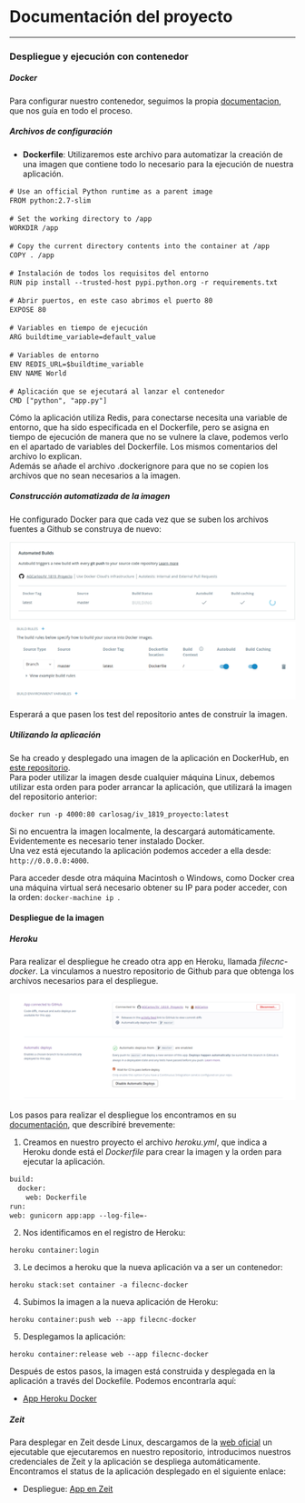 # Documentación del proyecto
---

### Despliegue y ejecución con contenedor
##### Docker
Para configurar nuestro contenedor, seguimos la propia [documentacion](https://docs.docker.com/get-started/#docker-concepts), que nos guía en todo el proceso.
##### Archivos de configuración
- **Dockerfile**: Utilizaremos este archivo para automatizar la creación de una imagen que contiene todo lo necesario para la ejecución de nuestra aplicación.

```
# Use an official Python runtime as a parent image
FROM python:2.7-slim

# Set the working directory to /app
WORKDIR /app

# Copy the current directory contents into the container at /app
COPY . /app

# Instalación de todos los requisitos del entorno
RUN pip install --trusted-host pypi.python.org -r requirements.txt

# Abrir puertos, en este caso abrimos el puerto 80
EXPOSE 80

# Variables en tiempo de ejecución
ARG buildtime_variable=default_value

# Variables de entorno
ENV REDIS_URL=$buildtime_variable
ENV NAME World

# Aplicación que se ejecutará al lanzar el contenedor
CMD ["python", "app.py"]
```
Cómo la aplicación utiliza Redis, para conectarse necesita una variable de entorno, que ha sido especificada en el Dockerfile, pero se asigna en tiempo de ejecución de manera que no se vulnere la clave, podemos verlo en el apartado de variables del Dockerfile. Los mismos comentarios del archivo lo explican.  
Además se añade el archivo .dockerignore para que no se copien los archivos que no sean necesarios a la imagen.
##### Construcción automatizada de la imagen
He configurado Docker para que cada vez que se suben los archivos fuentes a Github se construya de nuevo:  

![autoDesploysOnHeroku](../img/autoDocker.gif)
![desployDocker](../img/docker.png)  

Esperará a que pasen los test del repositorio antes de construir la imagen.

##### Utilizando la aplicación
Se ha creado y desplegado una imagen de la aplicación en DockerHub, en [este repositorio](https://hub.docker.com/r/carlosag/iv_1819_proyecto/).  
Para poder utilizar la imagen desde cualquier máquina Linux, debemos utilizar esta orden para poder arrancar la aplicación, que utilizará la imagen del repositorio anterior:
```
docker run -p 4000:80 carlosag/iv_1819_proyecto:latest
```
Si no encuentra la imagen localmente, la descargará automáticamente.
Evidentemente es necesario tener instalado Docker.  
Una vez está ejecutando la aplicación podemos acceder a ella desde: ``http://0.0.0.0:4000``.  

Para acceder desde otra máquina Macintosh o Windows, como Docker crea una máquina virtual será necesario obtener su IP para poder acceder, con la orden:
``docker-machine ip ``.

#### Despliegue de la imagen
##### Heroku
Para realizar el despliegue he creado otra app en Heroku, llamada _filecnc-docker_. La vinculamos a nuestro repositorio de Github para que obtenga los archivos necesarios para el despliegue.

![confAppHeroku](../img/confApp.png)   

Los pasos para realizar el despliegue los encontramos en su [documentación](https://devcenter.heroku.com/categories/deploying-with-docker), que describiré brevemente:  

1. Creamos en nuestro proyecto el archivo _heroku.yml_, que indica a Heroku donde está el _Dockerfile_ para crear la imagen y la orden para ejecutar la aplicación.  

```
build:
  docker:
    web: Dockerfile
run:
web: gunicorn app:app --log-file=-
```

2. Nos identificamos en el registro de Heroku:

```
heroku container:login
```

3. Le decimos a heroku que la nueva aplicación va a ser un contenedor:

```
heroku stack:set container -a filecnc-docker
```

4. Subimos la imagen a la nueva aplicación de Heroku:

```
heroku container:push web --app filecnc-docker
```

5. Desplegamos la aplicación:

```
heroku container:release web --app filecnc-docker
```
Después de estos pasos, la imagen está construida y desplegada en la aplicación a través del Dockefile. Podemos encontrarla aquí:
- [App Heroku Docker](https://filecnc-docker.herokuapp.com/)

##### Zeit

Para desplegar en Zeit desde Linux, descargamos de la [web oficial](https://zeit.co/download#now-cli) un ejecutable que ejecutaremos en nuestro repositorio, introducimos nuestros credenciales de Zeit y la aplicación se despliega automáticamente.   
Encontramos el status de la aplicación desplegado en el siguiente enlace:

- Despliegue: [App en Zeit](https://iv1819proyecto-vrynkyytrf.now.sh/status)
